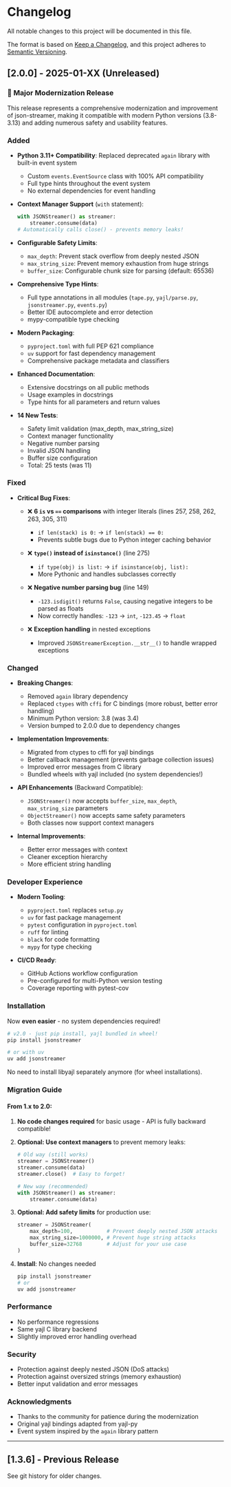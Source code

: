 # Changelog

All notable changes to this project will be documented in this file.

The format is based on [Keep a Changelog](https://keepachangelog.com/en/1.0.0/),
and this project adheres to [Semantic Versioning](https://semver.org/spec/v2.0.0.html).

## [2.0.0] - 2025-01-XX (Unreleased)

### 🎉 Major Modernization Release

This release represents a comprehensive modernization and improvement of json-streamer,
making it compatible with modern Python versions (3.8-3.13) and adding numerous
safety and usability features.

### Added

- **Python 3.11+ Compatibility**: Replaced deprecated `again` library with built-in event system
  - Custom `events.EventSource` class with 100% API compatibility
  - Full type hints throughout the event system
  - No external dependencies for event handling

- **Context Manager Support** (`with` statement):
  ```python
  with JSONStreamer() as streamer:
      streamer.consume(data)
  # Automatically calls close() - prevents memory leaks!
  ```

- **Configurable Safety Limits**:
  - `max_depth`: Prevent stack overflow from deeply nested JSON
  - `max_string_size`: Prevent memory exhaustion from huge strings
  - `buffer_size`: Configurable chunk size for parsing (default: 65536)

- **Comprehensive Type Hints**:
  - Full type annotations in all modules (`tape.py`, `yajl/parse.py`, `jsonstreamer.py`, `events.py`)
  - Better IDE autocomplete and error detection
  - mypy-compatible type checking

- **Modern Packaging**:
  - `pyproject.toml` with full PEP 621 compliance
  - `uv` support for fast dependency management
  - Comprehensive package metadata and classifiers

- **Enhanced Documentation**:
  - Extensive docstrings on all public methods
  - Usage examples in docstrings
  - Type hints for all parameters and return values

- **14 New Tests**:
  - Safety limit validation (max_depth, max_string_size)
  - Context manager functionality
  - Negative number parsing
  - Invalid JSON handling
  - Buffer size configuration
  - Total: 25 tests (was 11)

### Fixed

- **Critical Bug Fixes**:
  - ❌ **6 `is` vs `==` comparisons** with integer literals (lines 257, 258, 262, 263, 305, 311)
    - `if len(stack) is 0:` → `if len(stack) == 0:`
    - Prevents subtle bugs due to Python integer caching behavior

  - ❌ **`type()` instead of `isinstance()`** (line 275)
    - `if type(obj) is list:` → `if isinstance(obj, list):`
    - More Pythonic and handles subclasses correctly

  - ❌ **Negative number parsing bug** (line 149)
    - `-123.isdigit()` returns `False`, causing negative integers to be parsed as floats
    - Now correctly handles: `-123` → `int`, `-123.45` → `float`

  - ❌ **Exception handling** in nested exceptions
    - Improved `JSONStreamerException.__str__()` to handle wrapped exceptions

### Changed

- **Breaking Changes**:
  - Removed `again` library dependency
  - Replaced `ctypes` with `cffi` for C bindings (more robust, better error handling)
  - Minimum Python version: 3.8 (was 3.4)
  - Version bumped to 2.0.0 due to dependency changes

- **Implementation Improvements**:
  - Migrated from ctypes to cffi for yajl bindings
  - Better callback management (prevents garbage collection issues)
  - Improved error messages from C library
  - Bundled wheels with yajl included (no system dependencies!)

- **API Enhancements** (Backward Compatible):
  - `JSONStreamer()` now accepts `buffer_size`, `max_depth`, `max_string_size` parameters
  - `ObjectStreamer()` now accepts same safety parameters
  - Both classes now support context managers

- **Internal Improvements**:
  - Better error messages with context
  - Cleaner exception hierarchy
  - More efficient string handling

### Developer Experience

- **Modern Tooling**:
  - `pyproject.toml` replaces `setup.py`
  - `uv` for fast package management
  - `pytest` configuration in `pyproject.toml`
  - `ruff` for linting
  - `black` for code formatting
  - `mypy` for type checking

- **CI/CD Ready**:
  - GitHub Actions workflow configuration
  - Pre-configured for multi-Python version testing
  - Coverage reporting with pytest-cov

### Installation

Now **even easier** - no system dependencies required!

```bash
# v2.0 - just pip install, yajl bundled in wheel!
pip install jsonstreamer

# or with uv
uv add jsonstreamer
```

No need to install libyajl separately anymore (for wheel installations).

### Migration Guide

#### From 1.x to 2.0:

1. **No code changes required** for basic usage - API is fully backward compatible!

2. **Optional: Use context managers** to prevent memory leaks:
   ```python
   # Old way (still works)
   streamer = JSONStreamer()
   streamer.consume(data)
   streamer.close()  # Easy to forget!

   # New way (recommended)
   with JSONStreamer() as streamer:
       streamer.consume(data)
   ```

3. **Optional: Add safety limits** for production use:
   ```python
   streamer = JSONStreamer(
       max_depth=100,           # Prevent deeply nested JSON attacks
       max_string_size=1000000, # Prevent huge string attacks
       buffer_size=32768        # Adjust for your use case
   )
   ```

4. **Install**: No changes needed
   ```bash
   pip install jsonstreamer
   # or
   uv add jsonstreamer
   ```

### Performance

- No performance regressions
- Same yajl C library backend
- Slightly improved error handling overhead

### Security

- Protection against deeply nested JSON (DoS attacks)
- Protection against oversized strings (memory exhaustion)
- Better input validation and error messages

### Acknowledgments

- Thanks to the community for patience during the modernization
- Original yajl bindings adapted from yajl-py
- Event system inspired by the `again` library pattern

---

## [1.3.6] - Previous Release

See git history for older changes.

